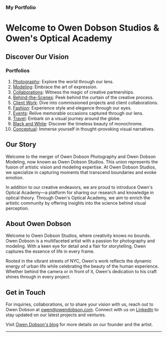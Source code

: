 ### My Portfolio

# Welcome to Owen Dobson Studios & Owen's Optical Academy

## Discover Our Vision

### Portfolios

1. [Photography](/portfolios/photography.md): Explore the world through our lens.
2. [Modeling](/portfolios/modeling.md): Embrace the art of expression.
3. [Collaborations](/portfolios/collaborations.md): Witness the magic of creative partnerships.
4. [Behind-the-Scenes](/portfolios/behind-the-scenes.md): Peek behind the curtain of the creative process.
5. [Client Work](/portfolios/client-work.md): Dive into commissioned projects and client collaborations.
6. [Fashion](/portfolios/fashion.md): Experience style and elegance through our eyes.
7. [Events](/portfolios/events.md): Relive memorable occasions captured through our lens.
8. [Travel](/portfolios/travel.md): Embark on a visual journey around the globe.
9. [Black and White](/portfolios/black-and-white.md): Discover the timeless beauty of monochrome.
10. [Conceptual](/portfolios/conceptual.md): Immerse yourself in thought-provoking visual narratives.

## Our Story

Welcome to the merger of Owen Dobson Photography and Owen Dobson Modeling, now known as Owen Dobson Studios. This union represents the fusion of artistic vision and modeling expertise. At Owen Dobson Studios, we specialize in capturing moments that transcend boundaries and evoke emotion.

In addition to our creative endeavors, we are proud to introduce Owen's Optical Academy—a platform for sharing our research and knowledge in optical theory. Through Owen's Optical Academy, we aim to enrich the artistic community by offering insights into the science behind visual perception.

## About Owen Dobson
Welcome to Owen Dobson Studios, where creativity knows no bounds. Owen Dobson is a multifaceted artist with a passion for photography and modeling. With a keen eye for detail and a flair for storytelling, Owen captures the essence of life in every frame.

Rooted in the vibrant streets of NYC, Owen's work reflects the dynamic energy of urban life while celebrating the beauty of the human experience. Whether behind the camera or in front of it, Owen's dedication to his craft shines through in every project.

## Get in Touch

For inquiries, collaborations, or to share your vision with us, reach out to Owen Dobson at [owen@owendobson.com](mailto:owen@owendobson.com). Connect with us on [LinkedIn](https://linkedin.com/in/owendob23) to stay updated on our latest projects and ventures.

Visit [Owen Dobson's blog](https://owendobson.com) for more details on our founder and the artist.

---
